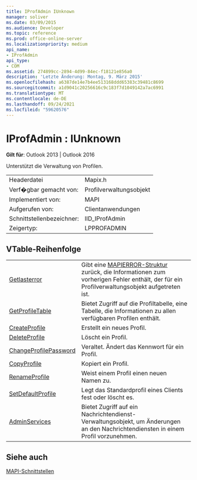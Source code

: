 ```yaml
---
title: IProfAdmin IUnknown
manager: soliver
ms.date: 03/09/2015
ms.audience: Developer
ms.topic: reference
ms.prod: office-online-server
ms.localizationpriority: medium
api_name:
- IProfAdmin
api_type:
- COM
ms.assetid: 274899cc-2894-4d99-84ec-f18121e856a0
description: 'Letzte Änderung: Montag, 9. März 2015'
ms.openlocfilehash: a6387de14e7b4ee513168ddd65383c39481c8699
ms.sourcegitcommit: a1d9041c20256616c9c183f7d1049142a7ac6991
ms.translationtype: MT
ms.contentlocale: de-DE
ms.lasthandoff: 09/24/2021
ms.locfileid: "59620576"
---
```

# <a name="iprofadmin--iunknown"></a>IProfAdmin : IUnknown

  
  
**Gilt für**: Outlook 2013 | Outlook 2016 
  
Unterstützt die Verwaltung von Profilen. 
  
|||
|:-----|:-----|
|Headerdatei  <br/> |Mapix.h  <br/> |
|Verf�gbar gemacht von:  <br/> |Profilverwaltungsobjekt  <br/> |
|Implementiert von:  <br/> |MAPI  <br/> |
|Aufgerufen von:  <br/> |Clientanwendungen  <br/> |
|Schnittstellenbezeichner:  <br/> |IID_IProfAdmin  <br/> |
|Zeigertyp:  <br/> |LPPROFADMIN  <br/> |
   
## <a name="vtable-order"></a>VTable-Reihenfolge

|||
|:-----|:-----|
|[Getlasterror](iprofadmin-getlasterror.md) <br/> |Gibt eine [MAPIERROR-Struktur](mapierror.md) zurück, die Informationen zum vorherigen Fehler enthält, der für ein Profilverwaltungsobjekt aufgetreten ist.  <br/> |
|[GetProfileTable](iprofadmin-getprofiletable.md) <br/> |Bietet Zugriff auf die Profiltabelle, eine Tabelle, die Informationen zu allen verfügbaren Profilen enthält.  <br/> |
|[CreateProfile](iprofadmin-createprofile.md) <br/> |Erstellt ein neues Profil.  <br/> |
|[DeleteProfile](iprofadmin-deleteprofile.md) <br/> |Löscht ein Profil.  <br/> |
|[ChangeProfilePassword](iprofadmin-changeprofilepassword.md) <br/> |Veraltet. Ändert das Kennwort für ein Profil.  <br/> |
|[CopyProfile](iprofadmin-copyprofile.md) <br/> |Kopiert ein Profil.  <br/> |
|[RenameProfile](iprofadmin-renameprofile.md) <br/> |Weist einem Profil einen neuen Namen zu.  <br/> |
|[SetDefaultProfile](iprofadmin-setdefaultprofile.md) <br/> |Legt das Standardprofil eines Clients fest oder löscht es.  <br/> |
|[AdminServices](iprofadmin-adminservices.md) <br/> |Bietet Zugriff auf ein Nachrichtendienst-Verwaltungsobjekt, um Änderungen an den Nachrichtendiensten in einem Profil vorzunehmen.  <br/> |
   
## <a name="see-also"></a>Siehe auch



[MAPI-Schnittstellen](mapi-interfaces.md)

